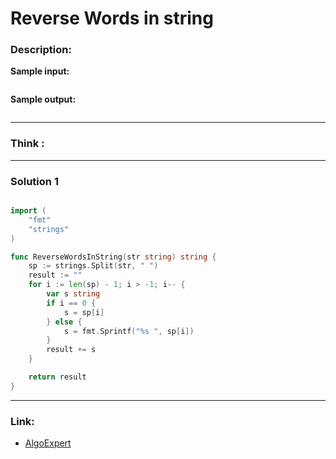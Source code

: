 # Reverse Words in string

### Description:  


**Sample input:**  
```

```

**Sample output:**  
```
```


---
### Think :

---
### Solution 1
```go

import (
    "fmt"
    "strings"
)

func ReverseWordsInString(str string) string {
	sp := strings.Split(str, " ")
	result := ""
	for i := len(sp) - 1; i > -1; i-- {
		var s string
		if i == 0 {
			s = sp[i]
		} else {
			s = fmt.Sprintf("%s ", sp[i])
		}
		result += s
	}

	return result
}
```




---

### Link:
- [AlgoExpert](https://www.algoexpert.io/questions/reverse-words-in-string)